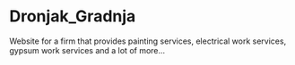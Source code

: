 # Dronjak_Gradnja
Website for a firm that provides painting services, electrical work services, gypsum work services and a lot of more...
